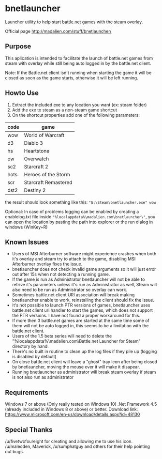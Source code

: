 # bnetlauncher
Launcher utility to help start battle.net games with the steam overlay.

Official page http://madalien.com/stuff/bnetlauncher/


Purpose
-------
This aplication is intended to facilitate the launch of battle.net games from steam with overlay
while still being auto logged in by the battle.net client.

Note: If the Battle.net client isn't running when starting the game it will be closed as soon as
      the game starts, otherwise it will be left running.


Howto Use
---------
1. Extract the included exe to any location you want (ex: steam folder)
2. Add the exe to steam as a non-steam game shortcut
3. On the shortcut properties add one of the following parameters:

|code		|game			|
| ------------- | --------------------- |
|wow		| World of Warcraft	|
|d3		| Diablo 3		|
|hs		| Heartstone		|
|ow		| Overwatch		|
|sc2		| Starcraft 2		|
|hots		| Heroes of the Storm	|
|scr		| Starcraft Remastered  |
|dst2		| Destiny 2		|
	
the result should look something like this:
	`"G:\Steam\bnetlauncher.exe" wow`

Optional: In case of problems logging can be enabled by creating a enablelog.txt file inside
          `"%localappdata%\madalien.com\bnetlauncher\"`, you can open the location by pasting the path
		  into explorer or the run dialog in windows (WinKey+R)


Known Issues
-------------
- Users of MSI Afterburner software might experience crashes when both it's overlay and steam try to attach
  to the game, disabling MSI Afterburner overlay fixes the issue.
- bnetlauncher does not check invalid game arguments so it will just error out after 15s when not detecting
  a running game.
- If the game is run as Administrator bnetlauncher will not be able to retrive it's parameters unless it's run
  as Administrator as well, Steam will also need to be run as Administrator so overlay can work.
- Sometimes battle.net client URI association will break making bnetlauncher unable to work, reinstalling 
  the client should fix the issue.
- It's not possible to launch PTR versions of games, bnetlauncher uses battle.net client uri handler to
  start the games, which does not support the PTR versions. I have not found a proper workaround for this.
- If more then 3 battle.net games are started at the same time some of them will not be auto logged in, this 
  seems to be a limitation with the battle.net client.
- Users of the 1.5 beta series will need to delete the "%localappdata%\madalien.com\Battle.net Launcher for Steam"
  directory by hand.
- There's no built in routine to clean up the log files if they pile up (logging is disabled by default)
- On close battle.net client will leave a "ghost" tray icon after being closed by bnetlauncher, moving the mouse
  over it will make it disapear.
- Running bnetlauncher as administrator will break steam overlay if steam is not also run as administrator

Requirements
------------
Windows 7 or above (Only really tested on Windows 10)
.Net Framework 4.5  (already included in Windows 8 or above) or better.
Download link: https://www.microsoft.com/en-us/download/details.aspx?id=48130

Special Thanks
--------------
/u/fivetwofoureight for creating and allowing me to use his icon.
/u/malecden, Maverick, /u/sumphatguy and others for their help pointing out bugs.
